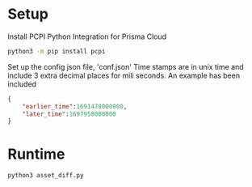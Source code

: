 # Setup
Install PCPI Python Integration for Prisma Cloud

```bash
python3 -m pip install pcpi
```

Set up the config json file, 'conf.json'
Time stamps are in unix time and include 3 extra decimal places for mili seconds. An example has been included

```json
{
    "earlier_time":1691478000000,
    "later_time":1697958000000
}
```

# Runtime
```bash
python3 asset_diff.py
```
